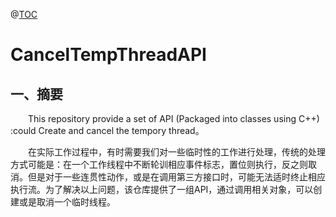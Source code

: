 @[TOC](CancelTempThreadAPI)
# CancelTempThreadAPI
## 一、摘要
&emsp;&emsp;This repository provide a set of API (Packaged into classes using C++) :could Create and cancel the tempory thread。  

&emsp;&emsp;在实际工作过程中，有时需要我们对一些临时性的工作进行处理，传统的处理方式可能是：在一个工作线程中不断轮训相应事件标志，置位则执行，反之则取消。但是对于一些连贯性动作，或是在调用第三方接口时，可能无法适时终止相应执行流。为了解决以上问题，该仓库提供了一组API，通过调用相关对象，可以创建或是取消一个临时线程。

